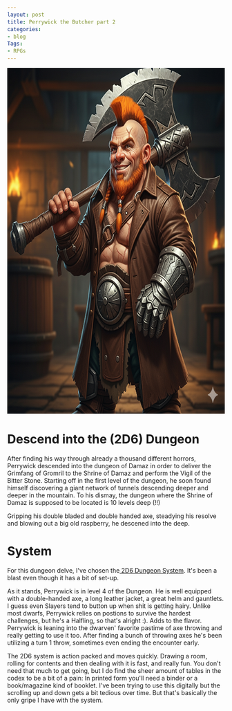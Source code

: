 ```yaml
---
layout: post
title: Perrywick the Butcher part 2
categories:
- blog
Tags:
- RPGs
---
```


<img src="https://github.com/Dreadnaughty-blip/dreadnaughty-blip.github.io/blob/master/assets/css/perrywick_butcher.png?raw=true" alt="Perrywick in 2D6 Dungeon" width="600" height="800">

<h1>Descend into the (2D6) Dungeon</h1>
After finding his way through already a thousand different horrors, Perrywick descended into the dungeon of Damaz in order to deliver the Grimfang of Gromril to the Shrine of Damaz and perform the Vigil of the Bitter Stone. 
Starting off in the first level of the dungeon, he soon found himself discovering a giant network of tunnels descending deeper and deeper in the mountain. To his dismay, the dungeon where the Shrine of Damaz is supposed to be located is 10 levels deep (!!)

Gripping his double bladed and double handed axe, steadying his resolve and blowing out a big old raspberry, he descened into the deep. 

<h1>System</h1>
For this dungeon delve, I've chosen the<a href="https://www.drivethrurpg.com/en/product/455846/2d6-dungeon-a-solo-dungeon-crawler" target="_blank" title="Find 2D6 Dungeon on DriveThruRPG"> 2D6 Dungeon System</a>. It's been a blast even though it has a bit of set-up.

As it stands, Perrywick is in level 4 of the Dungeon. He is well equipped with a double-handed axe, a long leather jacket, a great helm and gauntlets. I guess even Slayers tend to button up when shit is getting hairy. Unlike most dwarfs,
Perrywick relies on postions to survive the hardest challenges, but he's a Halfling, so that's alright :). Adds to the flavor. Perrywick is leaning into the dwarven' favorite pastime of axe throwing and really getting to use it too. After finding
a bunch of throwing axes he's been utilizing a turn 1 throw, sometimes even ending the encounter early. 

The 2D6 system is action packed and moves quickly. Drawing a room, rolling for contents and then dealing with it is fast, and really fun. You don't need that much to get going, but I do find the sheer amount of tables in the codex to be a bit of a pain: 
In printed form you'll need a binder or a book/magazine kind of booklet. I've been trying to use this digitally but the scrolling up and down gets a bit tedious over time. But that's basically the only gripe I have with the system. 

